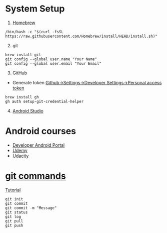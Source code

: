 # System Setup
1. [Homebrew](https://brew.sh/)
```
/bin/bash -c "$(curl -fsSL https://raw.githubusercontent.com/Homebrew/install/HEAD/install.sh)"
```
2. git
```
brew install git
git config --global user.name "Your Name"
git config --global user.email "Your Email"
```
3. GitHub
- Generate token [Github->Settings->Developer Settings->Personal access token](https://github.com/settings/tokens)
```   
brew install gh
gh auth setup-git-credential-helper
```
4. [Android Studio](https://developer.android.com/studio)

# Android courses
- [Developer Android Portal](https://developer.android.com/courses)
- [Udemy](https://www.udemy.com/)
- [Udacity](https://www.udacity.com/course/android-kotlin-developer-nanodegree--nd940?utm_source=gsem_brand&utm_medium=ads_r&utm_campaign=12906460312_c_individuals&utm_term=121838872019&utm_keyword=udacity%20android_e&gclid=CjwKCAjw7IeUBhBbEiwADhiEMZtAheavcgnQJ8IoDUIuNpNLLkldtQkDKeKeiSja_SIg72IpIC3rbxoCKZUQAvD_BwE)

# [git commands](https://education.github.com/git-cheat-sheet-education.pdf)
[Tutorial](https://www.youtube.com/watch?v=8JJ101D3knE)
```
git init
git commit
git commit -m "Message"
git status
git log
git pull
git push
```